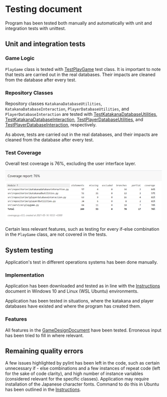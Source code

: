 # Testing document

Program has been tested both manually and automatically with unit and integration tests with unittest.

## Unit and integration tests

### Game Logic

`PlayGame` class is tested with [TestPlayGame](../src/tests/playgame_test.py) test class. It is important to note that tests are carried out in the real databases. Their impacts are cleaned from the database after every test. 

### Repository Classes

Repository classes `KatakanaDatabaseUtilities`, `KatakanaDatabaseInteraction`, `PlayerDatabaseUtilities`, and `PlayerDatabaseInteraction` are tested with [TestKatakanaDatabaseUtilities](../src/tests/katakanadbutilities_test.py), [TestKatakanaDatabaseInteraction](../src/tests/katakanadatabaseinteraction_test.py), 
[TestPlayerDatabaseUtilities](../src/tests/playerdatabasebutilities_test.py), and 
[TestPlayerDatabaseInteraction](../src/tests/playerdatabaseinteraction_test.py), respectively.

As above, tests are carried out in the real databases, and their impacts are cleaned from the database after every test.

### Test Coverage

Overall test coverage is 76%, excluding the user interface layer.

![](./pictures/test_coverage.PNG)

Certain less relevant features, such as testing for every if-else combination in the `PlayGame` class, are not covered in the tests.

## System testing

Application's test in different operations systems has been done manually.

### Implementation

Application has been downloaded and tested as in line with the [Instructions](./preliminary_instructions.md) document in Windows 10 and Linux (WSL Ubuntu) environments.

Application has been tested in situations, where the katakana and player databases have existed and where the program has created them.

### Features

All features in the [GameDesignDocument](./game_design_doc.md) have been tested. Erroneous input has been tried to fill in where relevant.

## Remaining quality errors

A few issues highlighted by pylint has been left in the code, such as certain unnecessary if - else combinations and a few instances of repeat code (left for the sake of code clarity), and high number of instance variables (considered relevant for the specific classes). Application may require installation of the Japanese character fonts. Command to do this in Ubuntu has been outlined in the [Instructions](./preliminary_instructions.md).
